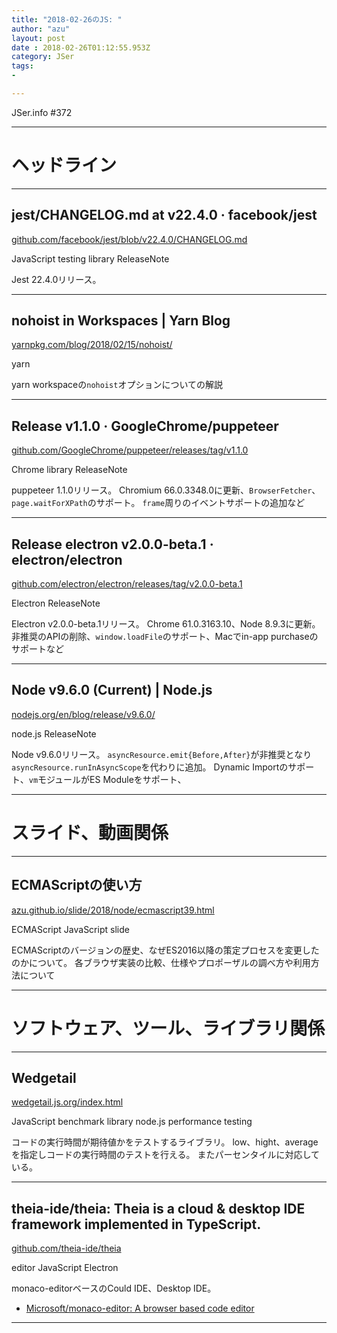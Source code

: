 ```yaml
---
title: "2018-02-26のJS: "
author: "azu"
layout: post
date : 2018-02-26T01:12:55.953Z
category: JSer
tags:
-

---
```


JSer.info #372

----

<h1 class="site-genre">ヘッドライン</h1>

----

## jest/CHANGELOG.md at v22.4.0 · facebook/jest
[github.com/facebook/jest/blob/v22.4.0/CHANGELOG.md](https://github.com/facebook/jest/blob/v22.4.0/CHANGELOG.md "jest/CHANGELOG.md at v22.4.0 · facebook/jest")
<p class="jser-tags jser-tag-icon"><span class="jser-tag">JavaScript</span> <span class="jser-tag">testing</span> <span class="jser-tag">library</span> <span class="jser-tag">ReleaseNote</span></p>

Jest 22.4.0リリース。


----

## nohoist in Workspaces | Yarn Blog
[yarnpkg.com/blog/2018/02/15/nohoist/](https://yarnpkg.com/blog/2018/02/15/nohoist/ "nohoist in Workspaces | Yarn Blog")
<p class="jser-tags jser-tag-icon"><span class="jser-tag">yarn</span></p>

yarn workspaceの`nohoist`オプションについての解説


----

## Release v1.1.0 · GoogleChrome/puppeteer
[github.com/GoogleChrome/puppeteer/releases/tag/v1.1.0](https://github.com/GoogleChrome/puppeteer/releases/tag/v1.1.0 "Release v1.1.0 · GoogleChrome/puppeteer")
<p class="jser-tags jser-tag-icon"><span class="jser-tag">Chrome</span> <span class="jser-tag">library</span> <span class="jser-tag">ReleaseNote</span></p>

puppeteer 1.1.0リリース。
Chromium 66.0.3348.0に更新、`BrowserFetcher`、`page.waitForXPath`のサポート。
`frame`周りのイベントサポートの追加など


----

## Release electron v2.0.0-beta.1 · electron/electron
[github.com/electron/electron/releases/tag/v2.0.0-beta.1](https://github.com/electron/electron/releases/tag/v2.0.0-beta.1 "Release electron v2.0.0-beta.1 · electron/electron")
<p class="jser-tags jser-tag-icon"><span class="jser-tag">Electron</span> <span class="jser-tag">ReleaseNote</span></p>

Electron v2.0.0-beta.1リリース。
Chrome 61.0.3163.10、Node 8.9.3に更新。
非推奨のAPIの削除、`window.loadFile`のサポート、Macでin-app purchaseのサポートなど


----

## Node v9.6.0 (Current) | Node.js
[nodejs.org/en/blog/release/v9.6.0/](https://nodejs.org/en/blog/release/v9.6.0/ "Node v9.6.0 (Current) | Node.js")
<p class="jser-tags jser-tag-icon"><span class="jser-tag">node.js</span> <span class="jser-tag">ReleaseNote</span></p>

Node v9.6.0リリース。
`asyncResource.emit{Before,After}`が非推奨となり`asyncResource.runInAsyncScope`を代わりに追加。
Dynamic Importのサポート、`vm`モジュールがES Moduleをサポート、


----
<h1 class="site-genre">スライド、動画関係</h1>

----

## ECMAScriptの使い方
[azu.github.io/slide/2018/node/ecmascript39.html](http://azu.github.io/slide/2018/node/ecmascript39.html "ECMAScriptの使い方")
<p class="jser-tags jser-tag-icon"><span class="jser-tag">ECMAScript</span> <span class="jser-tag">JavaScript</span> <span class="jser-tag">slide</span></p>

ECMAScriptのバージョンの歴史、なぜES2016以降の策定プロセスを変更したのかについて。
各ブラウザ実装の比較、仕様やプロポーザルの調べ方や利用方法について


----
<h1 class="site-genre">ソフトウェア、ツール、ライブラリ関係</h1>

----

## Wedgetail
[wedgetail.js.org/index.html](https://wedgetail.js.org/index.html "Wedgetail")
<p class="jser-tags jser-tag-icon"><span class="jser-tag">JavaScript</span> <span class="jser-tag">benchmark</span> <span class="jser-tag">library</span> <span class="jser-tag">node.js</span> <span class="jser-tag">performance</span> <span class="jser-tag">testing</span></p>

コードの実行時間が期待値かをテストするライブラリ。 low、hight、averageを指定しコードの実行時間のテストを行える。 またパーセンタイルに対応している。


----

## theia-ide/theia: Theia is a cloud & desktop IDE framework implemented in TypeScript.
[github.com/theia-ide/theia](https://github.com/theia-ide/theia "theia-ide/theia: Theia is a cloud & desktop IDE framework implemented in TypeScript.")
<p class="jser-tags jser-tag-icon"><span class="jser-tag">editor</span> <span class="jser-tag">JavaScript</span> <span class="jser-tag">Electron</span></p>

monaco-editorベースのCould IDE、Desktop IDE。

- [Microsoft/monaco-editor: A browser based code editor](https://github.com/Microsoft/monaco-editor "Microsoft/monaco-editor: A browser based code editor")

----
